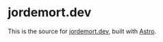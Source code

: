# jordemort.dev

This is the source for [jordemort.dev](https://jordemort.dev), built with [Astro](https://astro.build/).
